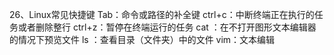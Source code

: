 26、Linux常见快捷键
Tab：命令或路径的补全键
ctrl+c：中断终端正在执行的任务或者删除整行
ctrl+z：暂停在终端运行的任务
cat ：在不打开图形文本编辑器的情况下预览文件
ls ：查看目录（文件夹）中的文件
vim：文本编辑
